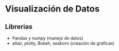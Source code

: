 # Visualización de Datos

## Librerias

- Pandas y numpy (manejo de datos)
- altair, plotly, Bokeh, seaborn (creación de gráficas)